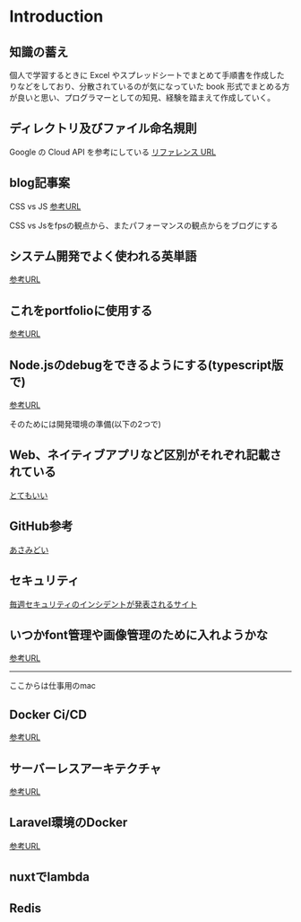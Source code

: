 # Introduction

## 知識の蓄え

個人で学習するときに Excel やスプレッドシートでまとめて手順書を作成したりなどをしており、分散されているのが気になっていた
book 形式でまとめる方が良いと思い、プログラマーとしての知見、経験を踏まえて作成していく。

## ディレクトリ及びファイル命名規則

Google の Cloud API を参考にしている
[リファレンス URL](https://cloud.google.com/apis/design/naming_convention?hl=ja)


## blog記事案

CSS vs JS
[参考URL](https://developers.google.com/web/fundamentals/design-and-ux/animations/animations-and-performance?hl=ja#css-vs-javascript-performance)

CSS vs Jsをfpsの観点から、またパフォーマンスの観点からをブログにする

## システム開発でよく使われる英単語

[参考URL](https://hnavi.co.jp/knowledge/blog/english/)


## これをportfolioに使用する

[参考URL](https://coliss.com/articles/build-websites/operation/javascript/native-like-animations-for-page-transitions.html)


## Node.jsのdebugをできるようにする(typescript版で)

[参考URL](https://casualdevelopers.com/tech-school/how-to-debug-nodejs/)

そのためには開発環境の準備(以下の2つで)
[](https://qiita.com/techneconn/items/012bdf1b9ff3881546b3)
[](https://qiita.com/tanakaPH/items/84aedaad8c0f5958a5f0)


## Web、ネイティブアプリなど区別がそれぞれ記載されている
[とてもいい](https://ops-in.com/knowledge/application/app-development-language/)

## GitHub参考

[あさみどい](https://github.com/d0iasm)

## セキュリティ

[毎週セキュリティのインシデントが発表されるサイト](https://www.jpcert.or.jp/)

## いつかfont管理や画像管理のために入れようかな

[参考URL](https://coliss.com/articles/build-websites/operation/work/eagle-ver2.html)


---

ここからは仕事用のmac
## Docker Ci/CD

[参考URL](https://circleci.com/ja/blog/docker-and-cicd-tutorial-a-deep-dive-into-containers/)

## サーバーレスアーキテクチャ

[参考URL](https://service.plan-b.co.jp/blog/tech/30863/)

## Laravel環境のDocker

[参考URL](https://qiita.com/ucan-lab/items/5fc1281cd8076c8ac9f4#%E4%BD%BF%E3%81%84%E6%96%B9)

## nuxtでlambda

[](https://qiita.com/kobayashi-m42/items/fbacb46f7603e5a014d7)

## Redis

[](https://qiita.com/gold-kou/items/966d9a0332f4e110c4f8)